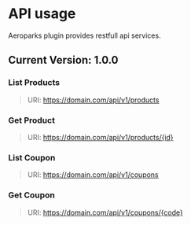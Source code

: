 # API usage
Aeroparks plugin provides restfull api services. 

## Current Version: 1.0.0

### List Products
> URI: https://domain.com/api/v1/products

### Get Product
> URI: https://domain.com/api/v1/products/{id}

### List Coupon
> URI: https://domain.com/api/v1/coupons

### Get Coupon
> URI: https://domain.com/api/v1/coupons/{code}
